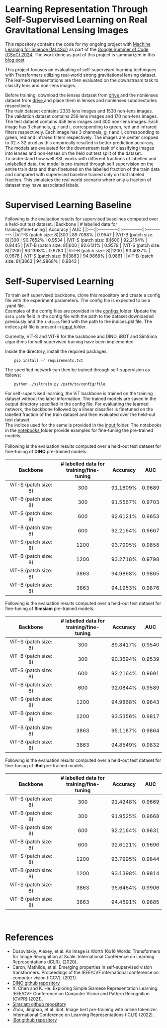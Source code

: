 # Learning Representation Through Self-Supervised Learning on Real Gravitational Lensing Images
This repository contains the code for my ongoing project with <a href = "https://ml4sci.org"> Machine Learning for Science (ML4Sci)</a> as part of the <a href = "https://summerofcode.withgoogle.com/programs/2024">Google Summer of Code (GSoC) 2024</a>. The work done as part of this project is summarized in this <a href="https://iyersreehari.github.io/gsoc24-blog-deeplense-ssl/">blog post</a>

This project focuses on evaluating of self-supervised learning techniques with Transformers utilizing real-world strong gravitational lensing dataset. The learned representations are then evaluated on the downstream task to classify lens and non-lens images. <br>

Before training, download the lenses dataset from <a href = "https://drive.google.com/drive/folders/1JHEQFgyGedSm0pVfYH66cHmYOqlqm992?usp=sharing"> drive </a> and the nonlenses dataset from <a href = "https://drive.google.com/drive/folders/11vdOCZKp3tt-Ls-1d8xIfoXgyuLmL9S9?usp=sharing"> drive </a> and place them in lenses and nonlenses subdirectories respectively. <br>
The train dataset contains 2333 lens images and 1530 non-lens images. The validation dataset contains 259 lens images and 170 non-lens images. The test dataset contains 458 lens images and 300 non-lens images. Each image has 3 channels, g, r and i, corresponding to green, red and infrared filters respectively. Each image has 3 channels, g, r and i, corresponding to green, red and infrared filters respectively. The images are center cropped to 32 × 32 pixel as this empirically resulted in better prediction accuracy. The models are evaluated for the downstream task of classifying images into lenses and non-lenses on the held out test split of the dataset.<br>
To understand how well SSL works with different fractions of labelled and unlabelled data, the model is pre-trained through self supervision on the entire train data and then finetuned on the labelled fraction of the train data and compared with supervised baseline trained only on that labeled fraction. This simulates the real world scenario where only a fraction of dataset may have associated labels.  <br>

# Supervised Learning Baseline
Following is the evaluation results for supervised baselines computed over a held-out test dataset. 
|Backbone | # labelled data for <br> training/fine-tuning | Accuracy | AUC |
|:---:|:----------:|:----------:|:----------:|
|ViT-S (patch size: 8)|300 | 89.7098% | 0.9547 |
|ViT-B (patch size: 8)|300 | 90.7652% | 0.9534 |
|ViT-S (patch size: 8)|600 | 92.2164% | 0.9445 |
|ViT-B (patch size: 8)|600 | 92.6121% | 0.9579 |
|ViT-S (patch size: 8)|1200 | 93.1398% | 0.9780 |
|ViT-B (patch size: 8)|1200 | 93.4037% | 0.9678 |
|ViT-S (patch size: 8)|3863 | 94.9868% | 0.9861 |
|ViT-B (patch size: 8)|3863 | 94.9868% | 0.9843 |

# Self-Supervised Learning 

To train self supervised backbone, clone this repository and create a config file with the experiment parameters. The config file is expected to be a .yaml file. <br>
Examples of the config files are provided in the <a href="https://github.com/ML4SCI/DeepLense/tree/main/DeepLense_SSL_from_real_dataset_Sreehari_Iyer/configs"> configs </a> folder.
Update the `data path` field in the config file with the path to the dataset downloaded previously and the `indices` field with the path to the indices.pkl file. The indices.pkl file is present in <a href="https://github.com/ML4SCI/DeepLense/tree/main/DeepLense_SSL_from_real_dataset_Sreehari_Iyer/input"> input </a> folder.

Currently, ViT-S and ViT-B for the backbone and DINO, iBOT and SimSima algorithms for self supervised training have been implemented

Inside the directory, install the required packages.

        pip install -r requirements.txt

The specified network can then be trained through self-supervision as follows:

        python ./ssltrain.py /path/to/config/file

For self-supervised learning, the ViT backbone is trained on the training dataset without the label information. The trained models are saved in the output directory specified in the config file. For evaluating the learned network, the backbone followed by a linear classifier is finetuned on the labelled fraction of the train dataset and then evaluated over the held-out test dataset.<br>
The indices used for the same is provided in the <a href="https://github.com/iyersreehari/DeepLense_SSL_Sreehari_Iyer/tree/main/input"> input </a> folder.
The notebooks in the <a href="https://github.com/iyersreehari/DeepLense_SSL_Sreehari_Iyer/tree/main/notebooks"> notebooks </a> folder provide examples for fine-tuning the pre-trained models.<br>
<br>
Following is the evaluation results computed over a held-out test dataset for fine-tuning of **DINO** pre-trained models.

|Backbone | # labelled data for <br> training/fine-tuning | Accuracy | AUC |
|:---:|:----------:|:----------:|:----------:|
|ViT-S (patch size: 8)|300 | 91.1609% | 0.9689 |
|ViT-B (patch size: 8)|300 | 91.5567% | 0.9703 |
|ViT-S (patch size: 8)|600 | 92.6121% | 0.9653 |
|ViT-B (patch size: 8)|600 | 92.2164% | 0.9667 |
|ViT-S (patch size: 8)|1200 | 93.7995% | 0.9858 |
|ViT-B (patch size: 8)|1200 | 93.2718% | 0.9798 |
|ViT-S (patch size: 8)|3863 | 94.9868% | 0.9865 |
|ViT-B (patch size: 8)|3863 | 94.1953% | 0.9876 |

Following is the evaluation results computed over a held-out test dataset for fine-tuning of **Simsiam** pre-trained models.

|Backbone | # labelled data for <br> training/fine-tuning | Accuracy | AUC |
|:---:|:----------:|:----------:|:----------:|
|ViT-S (patch size: 8)|300 | 89.8417% | 0.9540 |
|ViT-B (patch size: 8)|300 | 90.3694% | 0.9539 |
|ViT-S (patch size: 8)|600 | 92.2164% | 0.9691 |
|ViT-B (patch size: 8)|600 | 92.0844% | 0.9589 |
|ViT-S (patch size: 8)|1200 | 94.9868% | 0.9843 |
|ViT-B (patch size: 8)|1200 | 93.5356% | 0.9817 |
|ViT-S (patch size: 8)|3863 | 95.1187% | 0.9864 |
|ViT-B (patch size: 8)|3863 | 94.8549% | 0.9832 |


Following is the evaluation results computed over a held-out test dataset for fine-tuning of **iBot** pre-trained models.

|Backbone | # labelled data for <br> training/fine-tuning | Accuracy | AUC |
|:---:|:----------:|:----------:|:----------:|
|ViT-S (patch size: 8)|300 | 91.4248% | 0.9669 |
|ViT-B (patch size: 8)|300 | 91.9525% | 0.9668 |
|ViT-S (patch size: 8)|600 | 92.2164% | 0.9631 |
|ViT-B (patch size: 8)|600 | 92.6121% | 0.9696 |
|ViT-S (patch size: 8)|1200 | 93.7995% | 0.9844 |
|ViT-B (patch size: 8)|1200 | 93.1398% | 0.9814 |
|ViT-S (patch size: 8)|3863 | 95.6464% | 0.9906 |
|ViT-B (patch size: 8)|3863 | 94.4591% | 0.9885 |

<br>

# References

- Dosovitskiy, Alexey, et al. An Image is Worth 16x16 Words: Transformers for Image Recognition at Scale. International Conference on Learning Representations (ICLR). (2020).
- Caron, Mathilde, et al. Emerging properties in self-supervised vision transformers. Proceedings of the IEEE/CVF international conference on computer vision (ICCV). (2021).
- <a href="https://github.com/facebookresearch/dino"> DINO github repository </a>
- X. Chen and K. He. Exploring Simple Siamese Representation Learning. IEEE/CVF Conference on Computer Vision and Pattern Recognition (CVPR) (2021).
- <a href="https://github.com/facebookresearch/simsiam"> Simsiam github repository </a>
- Zhou, Jinghao, et al. ibot: Image bert pre-training with online tokenizer. International Conference on Learning Representations (ICLR) (2022).
- <a href="https://github.com/bytedance/ibot"> iBot github repository </a>


